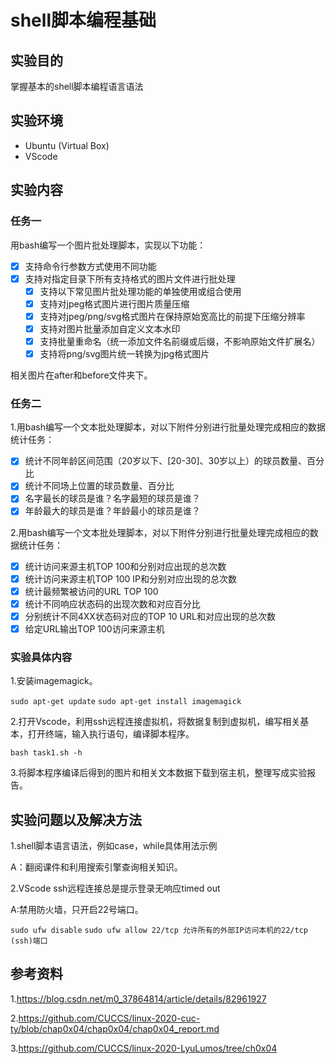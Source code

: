 # shell脚本编程基础

## 实验目的
  掌握基本的shell脚本编程语言语法

## 实验环境
* Ubuntu (Virtual Box)
* VScode

## 实验内容
### 任务一
用bash编写一个图片批处理脚本，实现以下功能：
- [x] 支持命令行参数方式使用不同功能
- [x] 支持对指定目录下所有支持格式的图片文件进行批处理
  - [x] 支持以下常见图片批处理功能的单独使用或组合使用
  - [x] 支持对jpeg格式图片进行图片质量压缩
  - [x] 支持对jpeg/png/svg格式图片在保持原始宽高比的前提下压缩分辨率
  - [x] 支持对图片批量添加自定义文本水印
  - [x] 支持批量重命名（统一添加文件名前缀或后缀，不影响原始文件扩展名）
  - [x] 支持将png/svg图片统一转换为jpg格式图片

相关图片在after和before文件夹下。
### 任务二
1.用bash编写一个文本批处理脚本，对以下附件分别进行批量处理完成相应的数据统计任务：

- [x] 统计不同年龄区间范围（20岁以下、[20-30]、30岁以上）的球员数量、百分比
- [x] 统计不同场上位置的球员数量、百分比
- [x] 名字最长的球员是谁？名字最短的球员是谁？
- [x] 年龄最大的球员是谁？年龄最小的球员是谁？

2.用bash编写一个文本批处理脚本，对以下附件分别进行批量处理完成相应的数据统计任务：

- [x] 统计访问来源主机TOP 100和分别对应出现的总次数
- [x] 统计访问来源主机TOP 100 IP和分别对应出现的总次数
- [x] 统计最频繁被访问的URL TOP 100
- [x] 统计不同响应状态码的出现次数和对应百分比
- [x] 分别统计不同4XX状态码对应的TOP 10 URL和对应出现的总次数
- [x] 给定URL输出TOP 100访问来源主机

### 实验具体内容

1.安装imagemagick。

`sudo apt-get update`
`sudo apt-get install imagemagick`

2.打开Vscode，利用ssh远程连接虚拟机，将数据复制到虚拟机，编写相关基本，打开终端，输入执行语句，编译脚本程序。

`bash task1.sh -h`

3.将脚本程序编译后得到的图片和相关文本数据下载到宿主机，整理写成实验报告。

## 实验问题以及解决方法
1.shell脚本语言语法，例如case，while具体用法示例

A：翻阅课件和利用搜索引擎查询相关知识。

2.VScode ssh远程连接总是提示登录无响应timed out

A:禁用防火墙，只开启22号端口。

`sudo ufw disable`
`sudo ufw allow 22/tcp 允许所有的外部IP访问本机的22/tcp (ssh)端口`


## 参考资料
1.https://blog.csdn.net/m0_37864814/article/details/82961927

2.https://github.com/CUCCS/linux-2020-cuc-ty/blob/chap0x04/chap0x04/chap0x04_report.md

3.https://github.com/CUCCS/linux-2020-LyuLumos/tree/ch0x04